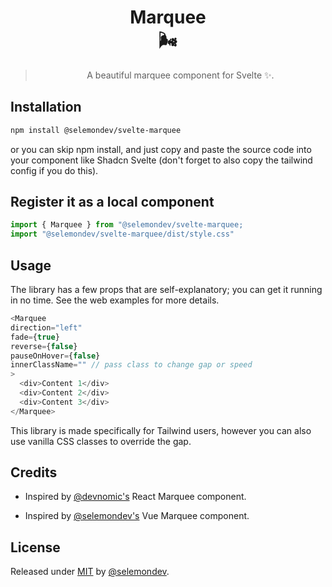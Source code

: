 <div align="center">

# Marquee <br> 🌬️

> A beautiful marquee component for Svelte ✨.

</div>

## Installation

```bash
npm install @selemondev/svelte-marquee
```
or you can skip npm install, and just copy and paste the source code into your component like Shadcn Svelte (don't forget to also copy the tailwind config if you do this).


## Register it as a local component

```js
import { Marquee } from "@selemondev/svelte-marquee;
import "@selemondev/svelte-marquee/dist/style.css"
```

## Usage

The library has a few props that are self-explanatory; you can get it running in no time. See the web examples for more details.

```js
<Marquee 
direction="left" 
fade={true}
reverse={false}
pauseOnHover={false}
innerClassName="" // pass class to change gap or speed
>
  <div>Content 1</div>
  <div>Content 2</div>
  <div>Content 3</div>
</Marquee>
```

This library is made specifically for Tailwind users, however you can also use vanilla CSS classes to override the gap.

## Credits

- Inspired by [@devnomic's](https://github.com/devnomic) React Marquee component.

- Inspired by [@selemondev's](https://github.com/selemondev) Vue Marquee component.

## License

Released under [MIT](/LICENSE) by [@selemondev](https://github.com/selemondev).

